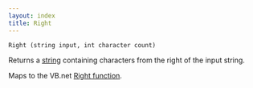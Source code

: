 ```yaml
---
layout: index
title: Right
---
```


    Right (string input, int character count)

Returns a [string](../../../types/string.html) containing characters from the right of the input string.

Maps to the VB.net [Right function](http://msdn.microsoft.com/en-us/library/dxs6hz0a.aspx).

